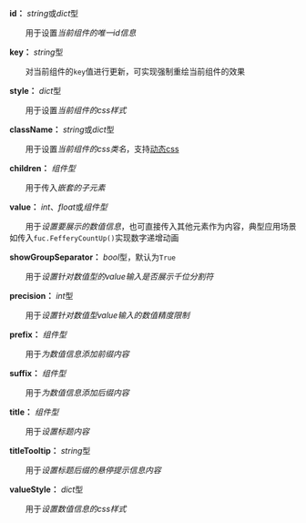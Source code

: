 **id：** *string*或*dict*型

　　用于设置*当前组件的唯一id信息*

**key：** *string*型

　　对当前组件的`key`值进行更新，可实现强制重绘当前组件的效果

**style：** *dict*型

　　用于设置*当前组件的css样式*

**className：** *string*或*dict*型

　　用于设置*当前组件的css类名*，支持[动态css](/advanced-classname)

**children：** *组件型*

　　用于传入*嵌套的子元素*

**value：** *int*、*float*或*组件型*

　　用于*设置要展示的数值信息*，也可直接传入其他元素作为内容，典型应用场景如传入`fuc.FefferyCountUp()`实现数字递增动画

**showGroupSeparator：** *bool*型，默认为`True`

　　用于*设置针对数值型的value输入是否展示千位分割符*

**precision：** *int*型

　　用于*设置针对数值型value输入的数值精度限制*

**prefix：** *组件型*

　　用于*为数值信息添加前缀内容*

**suffix：** *组件型*

　　用于*为数值信息添加后缀内容*

**title：** *组件型*

　　用于*设置标题内容*

**titleTooltip：** *string*型

　　用于*设置标题后缀的悬停提示信息内容*

**valueStyle：** *dict*型

　　用于*设置数值信息的css样式*